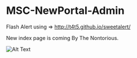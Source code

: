 # MSC-NewPortal-Admin

Flash Alert using => http://t4t5.github.io/sweetalert/

New index page is coming By The Nontorious.

![Alt Text](https://media.giphy.com/media/AWJy0ZcCJmILe/giphy.gif)

